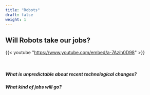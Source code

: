 ```yaml
---
title: "Robots"
draft: false
weight: 1
---
```


## Will Robots take our jobs?

{{< youtube "https://www.youtube.com/embed/a-7Azih0D98" >}}

<br>

##### What is unpredictable about recent technological changes?
##### What kind of jobs will go?